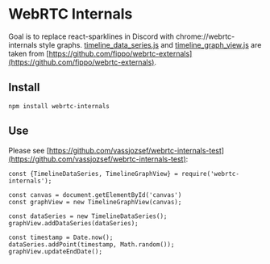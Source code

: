 WebRTC Internals
================

Goal is to replace react-sparklines in Discord with chrome://webrtc-internals style graphs. [timeline_data_series.js](https://github.com/fippo/webrtc-externals/blob/master/webrtc-internals.js#L207-L341) and [timeline_graph_view.js](https://github.com/fippo/webrtc-externals/blob/master/webrtc-internals.js#L510-#L1063) are taken from [https://github.com/fippo/webrtc-externals](https://github.com/fippo/webrtc-externals).


Install
-------

    npm install webrtc-internals

Use
---
Please see [https://github.com/vassjozsef/webrtc-internals-test](https://github.com/vassjozsef/webrtc-internals-test):

    const {TimelineDataSeries, TimelineGraphView} = require('webrtc-internals');
 
    const canvas = document.getElementById('canvas')
    const graphView = new TimelineGraphView(canvas);

    const dataSeries = new TimelineDataSeries();
    graphView.addDataSeries(dataSeries);

    const timestamp = Date.now();
    dataSeries.addPoint(timestamp, Math.random());
    graphView.updateEndDate();
